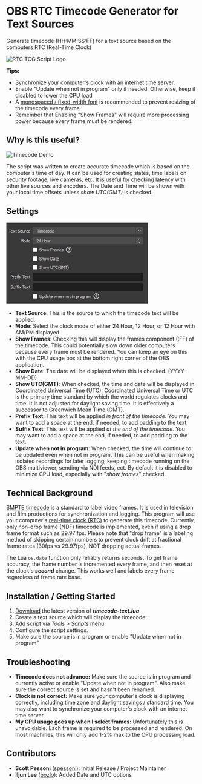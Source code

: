 # OBS RTC Timecode Generator for Text Sources 

Generate timecode (HH:MM:SS:FF) for a text source based on the computers RTC (Real-Time Clock)

![RTC TCG Script Logo](docs/logo-large.png?raw=true)

**Tips:**

* Synchronize your computer's clock with an internet time server.
* Enable "Update when not in program" only if needed. Otherwise, keep it disabled to lower the CPU load
* A [monospaced / fixed-width font](https://en.wikipedia.org/wiki/Monospaced_font) is recommended to prevent resizing of the timecode every frame
* Remember that Enabling "Show Frames" will require more processing power because every frame must be rendered.

## Why is this useful?

![Timecode Demo](docs/tc-animation.gif?raw=true)

The script was written to create accurate timecode which is based on the computer's time of day.  It can be used for creating slates, time labels on security footage, live cameras, etc. It is useful for checking latency with other live sources and encoders. The Date and Time will be shown with your local time offsets unless *show UTC(GMT)* is checked.

## Settings

![Settings Screenshot](docs/settings.png?raw=true)

* **Text Source**: This is the source to which the timecode text will be applied.
* **Mode**: Select the clock mode of either 24 Hour, 12 Hour, or 12 Hour with AM/PM displayed.
* **Show Frames**: Checking this will display the frames component (:FF) of the timecode. This could potentially slow down older computers because every frame must be rendered. You can keep an eye on this with the CPU usage box at the bottom right corner of the OBS application.
* **Show Date**: The date will be displayed when this is checked. (YYYY-MM-DD)
* **Show UTC(GMT)**: When checked, the time and date will be displayed in Coordinated Universal Time (UTC). Coordinated Universal Time or UTC is the primary time standard by which the world regulates clocks and time. It is not adjusted for daylight saving time. It is effectively a successor to Greenwich Mean Time (GMT). 
* **Prefix Text**: This text will be applied *in front of the timecode*. You may want to add a space at the end, if needed, to add padding to the text.
* **Suffix Text**: This text will be applied *at the end of the timecode*.  You may want to add a space at the end, if needed, to add padding to the text.
* **Update when not in program**: When checked, the time will continue to be updated even when not in program. This can be useful when making isolated recordings for later logging, keeping timecode running on the OBS multiviewer, sending via NDI feeds, ect. By default it is disabled to minimize CPU load, especially with "*show frames*" checked.

## Technical Background

[SMPTE timecode](https://en.wikipedia.org/wiki/SMPTE_timecode) is a standard to label video frames. It is used in television and film productions for synchronization and logging. This program will use your computer's [real-time clock (RTC)](https://en.wikipedia.org/wiki/Real-time_clock) to generate this timecode. Currently, only non-drop frame (NDF) timecode is implemented, even if using a drop frame format such as 29.97 fps. Please note that "drop frame" is a labeling method of skipping certain numbers to prevent clock drift at fractional frame rates (30fps vs 29.97fps), NOT dropping actual frames.

The Lua `os.date` function only reliably returns seconds.  To get frame accuracy, the frame number is incremented every frame, and then reset at the clock's ***second*** change.  This works well and labels every frame regardless of frame rate base.

## Installation / Getting Started

1. [Download](https://github.com/spessoni/obs-timecode-text/releases) the latest version of  ***timecode-text.lua***
3. Create a text source which will display the timecode.
2. Add script via *Tools > Scripts* menu.
3. Configure the script settings.
4. Make sure the source is in program or enable "Update when not in program"

## Troubleshooting

* **Timecode does not advance:** Make sure the source is in program and currently active or enable "Update when not in program". Also make sure the correct source is set and hasn't been renamed.
* **Clock is not correct:** Make sure your computer's clock is displaying correctly, including time zone and daylight savings / standard time. You may also want to synchronize your computer's clock with an internet time server.
* **My CPU usage goes up when I select frames:** Unfortunately this is unavoidable. Each frame is required to be processed and rendered. On most machines, this will only add 1-2% max to the CPU processing load.

## Contributors
* **Scott Pessoni** ([spessoni](https://github.com/spessoni)): Initial Release / Project Maintainer
* **Iljun Lee** ([bozlo](https://github.com/bozlo)): Added Date and UTC options